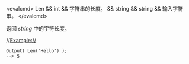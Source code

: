 \<evalcmd\> Len && int && 字符串的长度。 && string && string && 输入字符串。 \</evalcmd\>

返回 *string* 中的字符长度。

//<Example://>

    Output( Len("Hello") );
    --> 5